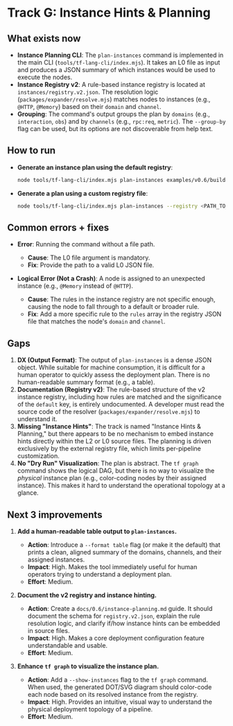 # Track G: Instance Hints & Planning

## What exists now

*   **Instance Planning CLI**: The `plan-instances` command is implemented in the main CLI (`tools/tf-lang-cli/index.mjs`). It takes an L0 file as input and produces a JSON summary of which instances would be used to execute the nodes.
*   **Instance Registry v2**: A rule-based instance registry is located at `instances/registry.v2.json`. The resolution logic (`packages/expander/resolve.mjs`) matches nodes to instances (e.g., `@HTTP`, `@Memory`) based on their `domain` and `channel`.
*   **Grouping**: The command's output groups the plan by `domains` (e.g., `interaction`, `obs`) and by `channels` (e.g., `rpc:req`, `metric`). The `--group-by` flag can be used, but its options are not discoverable from help text.

## How to run

*   **Generate an instance plan using the default registry**:
    ```bash
    node tools/tf-lang-cli/index.mjs plan-instances examples/v0.6/build/auto.fnol.fasttrack.v1.l0.json
    ```

*   **Generate a plan using a custom registry file**:
    ```bash
    node tools/tf-lang-cli/index.mjs plan-instances --registry <PATH_TO_REGISTRY>.json <L0_FILE>
    ```

## Common errors + fixes

*   **Error**: Running the command without a file path.
    *   **Cause**: The L0 file argument is mandatory.
    *   **Fix**: Provide the path to a valid L0 JSON file.

*   **Logical Error (Not a Crash)**: A node is assigned to an unexpected instance (e.g., `@Memory` instead of `@HTTP`).
    *   **Cause**: The rules in the instance registry are not specific enough, causing the node to fall through to a default or broader rule.
    *   **Fix**: Add a more specific rule to the `rules` array in the registry JSON file that matches the node's `domain` and `channel`.

## Gaps

1.  **DX (Output Format)**: The output of `plan-instances` is a dense JSON object. While suitable for machine consumption, it is difficult for a human operator to quickly assess the deployment plan. There is no human-readable summary format (e.g., a table).
2.  **Documentation (Registry v2)**: The rule-based structure of the v2 instance registry, including how rules are matched and the significance of the `default` key, is entirely undocumented. A developer must read the source code of the resolver (`packages/expander/resolve.mjs`) to understand it.
3.  **Missing "Instance Hints"**: The track is named "Instance Hints & Planning," but there appears to be no mechanism to embed instance hints directly within the L2 or L0 source files. The planning is driven exclusively by the external registry file, which limits per-pipeline customization.
4.  **No "Dry Run" Visualization**: The plan is abstract. The `tf graph` command shows the logical DAG, but there is no way to visualize the *physical* instance plan (e.g., color-coding nodes by their assigned instance). This makes it hard to understand the operational topology at a glance.

## Next 3 improvements

1.  **Add a human-readable table output to `plan-instances`.**
    *   **Action**: Introduce a `--format table` flag (or make it the default) that prints a clean, aligned summary of the domains, channels, and their assigned instances.
    *   **Impact**: High. Makes the tool immediately useful for human operators trying to understand a deployment plan.
    *   **Effort**: Medium.

2.  **Document the v2 registry and instance hinting.**
    *   **Action**: Create a `docs/0.6/instance-planning.md` guide. It should document the schema for `registry.v2.json`, explain the rule resolution logic, and clarify if/how instance hints can be embedded in source files.
    *   **Impact**: High. Makes a core deployment configuration feature understandable and usable.
    *   **Effort**: Medium.

3.  **Enhance `tf graph` to visualize the instance plan.**
    *   **Action**: Add a `--show-instances` flag to the `tf graph` command. When used, the generated DOT/SVG diagram should color-code each node based on its resolved instance from the registry.
    *   **Impact**: High. Provides an intuitive, visual way to understand the physical deployment topology of a pipeline.
    *   **Effort**: Medium.